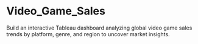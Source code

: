 # Video_Game_Sales
Build an interactive Tableau dashboard analyzing global video game sales trends by platform, genre, and region to uncover market insights.
